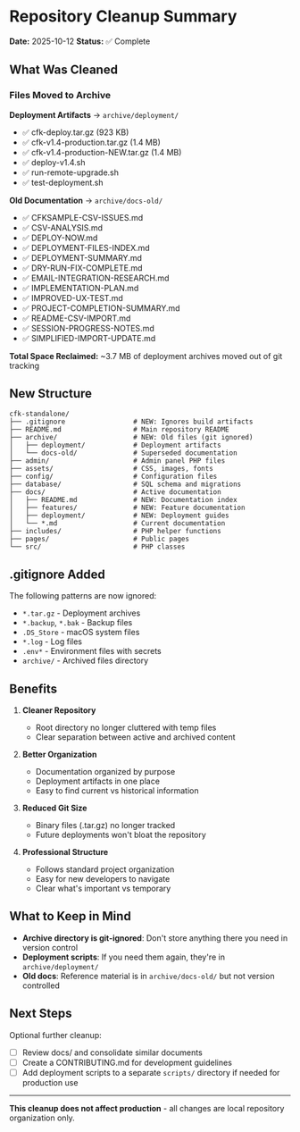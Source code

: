 # Repository Cleanup Summary

**Date:** 2025-10-12
**Status:** ✅ Complete

## What Was Cleaned

### Files Moved to Archive

**Deployment Artifacts** → `archive/deployment/`
- ✅ cfk-deploy.tar.gz (923 KB)
- ✅ cfk-v1.4-production.tar.gz (1.4 MB)
- ✅ cfk-v1.4-production-NEW.tar.gz (1.4 MB)
- ✅ deploy-v1.4.sh
- ✅ run-remote-upgrade.sh
- ✅ test-deployment.sh

**Old Documentation** → `archive/docs-old/`
- ✅ CFKSAMPLE-CSV-ISSUES.md
- ✅ CSV-ANALYSIS.md
- ✅ DEPLOY-NOW.md
- ✅ DEPLOYMENT-FILES-INDEX.md
- ✅ DEPLOYMENT-SUMMARY.md
- ✅ DRY-RUN-FIX-COMPLETE.md
- ✅ EMAIL-INTEGRATION-RESEARCH.md
- ✅ IMPLEMENTATION-PLAN.md
- ✅ IMPROVED-UX-TEST.md
- ✅ PROJECT-COMPLETION-SUMMARY.md
- ✅ README-CSV-IMPORT.md
- ✅ SESSION-PROGRESS-NOTES.md
- ✅ SIMPLIFIED-IMPORT-UPDATE.md

**Total Space Reclaimed:** ~3.7 MB of deployment archives moved out of git tracking

## New Structure

```
cfk-standalone/
├── .gitignore                 # NEW: Ignores build artifacts
├── README.md                  # Main repository README
├── archive/                   # NEW: Old files (git ignored)
│   ├── deployment/            # Deployment artifacts
│   └── docs-old/              # Superseded documentation
├── admin/                     # Admin panel PHP files
├── assets/                    # CSS, images, fonts
├── config/                    # Configuration files
├── database/                  # SQL schema and migrations
├── docs/                      # Active documentation
│   ├── README.md              # NEW: Documentation index
│   ├── features/              # NEW: Feature documentation
│   ├── deployment/            # NEW: Deployment guides
│   └── *.md                   # Current documentation
├── includes/                  # PHP helper functions
├── pages/                     # Public pages
└── src/                       # PHP classes

```

## .gitignore Added

The following patterns are now ignored:
- `*.tar.gz` - Deployment archives
- `*.backup`, `*.bak` - Backup files
- `.DS_Store` - macOS system files
- `*.log` - Log files
- `.env*` - Environment files with secrets
- `archive/` - Archived files directory

## Benefits

1. **Cleaner Repository**
   - Root directory no longer cluttered with temp files
   - Clear separation between active and archived content

2. **Better Organization**
   - Documentation organized by purpose
   - Deployment artifacts in one place
   - Easy to find current vs historical information

3. **Reduced Git Size**
   - Binary files (.tar.gz) no longer tracked
   - Future deployments won't bloat the repository

4. **Professional Structure**
   - Follows standard project organization
   - Easy for new developers to navigate
   - Clear what's important vs temporary

## What to Keep in Mind

- **Archive directory is git-ignored**: Don't store anything there you need in version control
- **Deployment scripts**: If you need them again, they're in `archive/deployment/`
- **Old docs**: Reference material is in `archive/docs-old/` but not version controlled

## Next Steps

Optional further cleanup:
- [ ] Review docs/ and consolidate similar documents
- [ ] Create a CONTRIBUTING.md for development guidelines
- [ ] Add deployment scripts to a separate `scripts/` directory if needed for production use

---

**This cleanup does not affect production** - all changes are local repository organization only.
